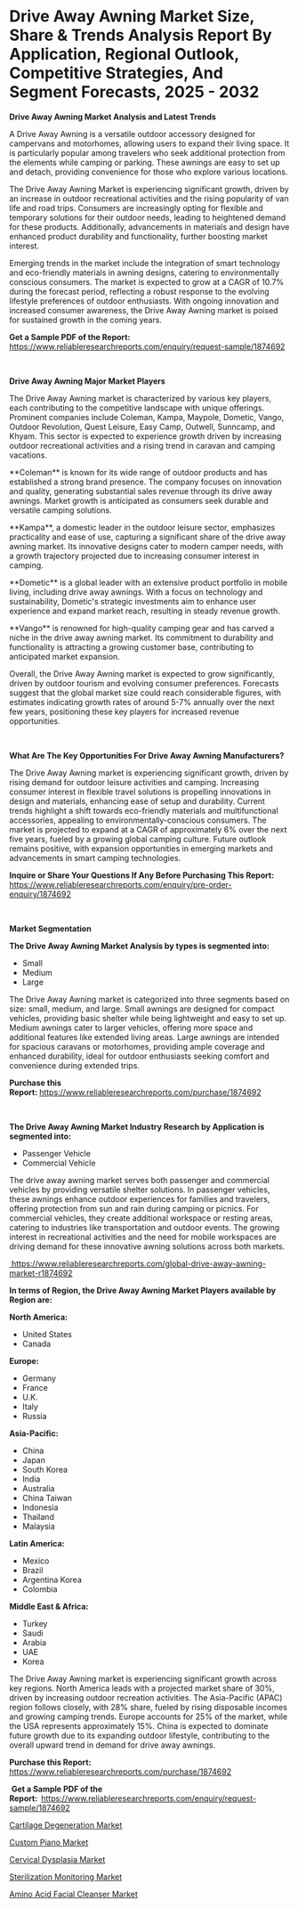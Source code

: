 <p><h1>Drive Away Awning Market Size, Share & Trends Analysis Report By Application, Regional Outlook, Competitive Strategies, And Segment Forecasts, 2025 - 2032</h1></p><p><strong>Drive Away Awning Market Analysis and Latest Trends</strong></p>
<p><p>A Drive Away Awning is a versatile outdoor accessory designed for campervans and motorhomes, allowing users to expand their living space. It is particularly popular among travelers who seek additional protection from the elements while camping or parking. These awnings are easy to set up and detach, providing convenience for those who explore various locations.</p><p>The Drive Away Awning Market is experiencing significant growth, driven by an increase in outdoor recreational activities and the rising popularity of van life and road trips. Consumers are increasingly opting for flexible and temporary solutions for their outdoor needs, leading to heightened demand for these products. Additionally, advancements in materials and design have enhanced product durability and functionality, further boosting market interest.</p><p>Emerging trends in the market include the integration of smart technology and eco-friendly materials in awning designs, catering to environmentally conscious consumers. The market is expected to grow at a CAGR of 10.7% during the forecast period, reflecting a robust response to the evolving lifestyle preferences of outdoor enthusiasts. With ongoing innovation and increased consumer awareness, the Drive Away Awning market is poised for sustained growth in the coming years.</p></p>
<p><strong>Get a Sample PDF of the Report:&nbsp;</strong> <a href="https://www.reliableresearchreports.com/enquiry/request-sample/1874692?utm_campaign=12&utm_medium=2&utm_source=Github&utm_content=ia&utm_term=05042025&utm_id=drive-away-awning">https://www.reliableresearchreports.com/enquiry/request-sample/1874692</a></p>
<p>&nbsp;</p>
<p><strong>Drive Away Awning Major Market Players</strong></p>
<p><p>The Drive Away Awning market is characterized by various key players, each contributing to the competitive landscape with unique offerings. Prominent companies include Coleman, Kampa, Maypole, Dometic, Vango, Outdoor Revolution, Quest Leisure, Easy Camp, Outwell, Sunncamp, and Khyam. This sector is expected to experience growth driven by increasing outdoor recreational activities and a rising trend in caravan and camping vacations.</p><p>**Coleman** is known for its wide range of outdoor products and has established a strong brand presence. The company focuses on innovation and quality, generating substantial sales revenue through its drive away awnings. Market growth is anticipated as consumers seek durable and versatile camping solutions.</p><p>**Kampa**, a domestic leader in the outdoor leisure sector, emphasizes practicality and ease of use, capturing a significant share of the drive away awning market. Its innovative designs cater to modern camper needs, with a growth trajectory projected due to increasing consumer interest in camping.</p><p>**Dometic** is a global leader with an extensive product portfolio in mobile living, including drive away awnings. With a focus on technology and sustainability, Dometic's strategic investments aim to enhance user experience and expand market reach, resulting in steady revenue growth.</p><p>**Vango** is renowned for high-quality camping gear and has carved a niche in the drive away awning market. Its commitment to durability and functionality is attracting a growing customer base, contributing to anticipated market expansion.</p><p>Overall, the Drive Away Awning market is expected to grow significantly, driven by outdoor tourism and evolving consumer preferences. Forecasts suggest that the global market size could reach considerable figures, with estimates indicating growth rates of around 5-7% annually over the next few years, positioning these key players for increased revenue opportunities.</p></p>
<p>&nbsp;</p>
<p><strong>What Are The Key Opportunities For Drive Away Awning Manufacturers?</strong></p>
<p><p>The Drive Away Awning market is experiencing significant growth, driven by rising demand for outdoor leisure activities and camping. Increasing consumer interest in flexible travel solutions is propelling innovations in design and materials, enhancing ease of setup and durability. Current trends highlight a shift towards eco-friendly materials and multifunctional accessories, appealing to environmentally-conscious consumers. The market is projected to expand at a CAGR of approximately 6% over the next five years, fueled by a growing global camping culture. Future outlook remains positive, with expansion opportunities in emerging markets and advancements in smart camping technologies.</p></p>
<p><strong>Inquire or Share Your Questions If Any Before Purchasing This Report:</strong> <a href="https://www.reliableresearchreports.com/enquiry/pre-order-enquiry/1874692?utm_campaign=12&utm_medium=2&utm_source=Github&utm_content=ia&utm_term=05042025&utm_id=drive-away-awning">https://www.reliableresearchreports.com/enquiry/pre-order-enquiry/1874692</a></p>
<p>&nbsp;</p>
<p><strong>Market Segmentation</strong></p>
<p><strong>The Drive Away Awning Market Analysis by types is segmented into:</strong></p>
<p><ul><li>Small</li><li>Medium</li><li>Large</li></ul></p>
<p><p>The Drive Away Awning market is categorized into three segments based on size: small, medium, and large. Small awnings are designed for compact vehicles, providing basic shelter while being lightweight and easy to set up. Medium awnings cater to larger vehicles, offering more space and additional features like extended living areas. Large awnings are intended for spacious caravans or motorhomes, providing ample coverage and enhanced durability, ideal for outdoor enthusiasts seeking comfort and convenience during extended trips.</p></p>
<p><strong>Purchase this Report:&nbsp;</strong><a href="https://www.reliableresearchreports.com/purchase/1874692?utm_campaign=12&utm_medium=2&utm_source=Github&utm_content=ia&utm_term=05042025&utm_id=drive-away-awning">https://www.reliableresearchreports.com/purchase/1874692</a></p>
<p>&nbsp;</p>
<p><strong>The Drive Away Awning Market Industry Research by Application is segmented into:</strong></p>
<p><ul><li>Passenger Vehicle</li><li>Commercial Vehicle</li></ul></p>
<p><p>The drive away awning market serves both passenger and commercial vehicles by providing versatile shelter solutions. In passenger vehicles, these awnings enhance outdoor experiences for families and travelers, offering protection from sun and rain during camping or picnics. For commercial vehicles, they create additional workspace or resting areas, catering to industries like transportation and outdoor events. The growing interest in recreational activities and the need for mobile workspaces are driving demand for these innovative awning solutions across both markets.</p></p>
<p><a href="https://www.reliableresearchreports.com/global-drive-away-awning-market-r1874692?utm_campaign=12&utm_medium=2&utm_source=Github&utm_content=ia&utm_term=05042025&utm_id=drive-away-awning">&nbsp;https://www.reliableresearchreports.com/global-drive-away-awning-market-r1874692</a></p>
<p><strong>In terms of Region, the Drive Away Awning Market Players available by Region are:</strong></p>
<p>
    <p> <strong> North America: </strong>
        <ul>
            <li>United States</li>
            <li>Canada</li>
        </ul>
        </p> 
    <p> <strong> Europe: </strong>
        <ul>
            <li>Germany</li>
            <li>France</li>
            <li>U.K.</li>
            <li>Italy</li>
            <li>Russia</li>
        </ul>
        </p> 
    <p> <strong> Asia-Pacific: </strong>
        <ul>
            <li>China</li>
            <li>Japan</li>
            <li>South Korea</li>
            <li>India</li>
            <li>Australia</li>
            <li>China Taiwan</li>
            <li>Indonesia</li>
            <li>Thailand</li>
            <li>Malaysia</li>
        </ul>
        </p> 
    <p> <strong> Latin America: </strong>
        <ul>
            <li>Mexico</li>
            <li>Brazil</li>
            <li>Argentina Korea</li>
            <li>Colombia</li>
        </ul>
        </p> 
    <p> <strong> Middle East & Africa: </strong>
        <ul>
            <li>Turkey</li>
            <li>Saudi</li>
            <li>Arabia</li>
            <li>UAE</li>
            <li>Korea</li>
        </ul>
    </p>
    </p>
<p><p>The Drive Away Awning market is experiencing significant growth across key regions. North America leads with a projected market share of 30%, driven by increasing outdoor recreation activities. The Asia-Pacific (APAC) region follows closely, with 28% share, fueled by rising disposable incomes and growing camping trends. Europe accounts for 25% of the market, while the USA represents approximately 15%. China is expected to dominate future growth due to its expanding outdoor lifestyle, contributing to the overall upward trend in demand for drive away awnings.</p></p>
<p><strong>Purchase this Report: </strong><a href="https://www.reliableresearchreports.com/purchase/1874692?utm_campaign=12&utm_medium=2&utm_source=Github&utm_content=ia&utm_term=05042025&utm_id=drive-away-awning">https://www.reliableresearchreports.com/purchase/1874692</a></p>
<p>&nbsp;<strong>Get a Sample PDF of the Report:&nbsp;&nbsp;</strong><a href="https://www.reliableresearchreports.com/enquiry/request-sample/1874692?utm_campaign=12&utm_medium=2&utm_source=Github&utm_content=ia&utm_term=05042025&utm_id=drive-away-awning">https://www.reliableresearchreports.com/enquiry/request-sample/1874692</a></p>
<p><strong></strong></p>
<p><p><a href="https://www.linkedin.com/pulse/global-cartilage-degeneration-market-trends-innovations-forward-looking-v86be?utm_campaign=12&utm_medium=2&utm_source=Github&utm_content=ia&utm_term=05042025&utm_id=drive-away-awning">Cartilage Degeneration Market</a></p><p><a href="https://github.com/mafeasavzal/Market-Research-Report-List-1/blob/main/custom-piano-market.md?utm_campaign=12&utm_medium=2&utm_source=Github&utm_content=ia&utm_term=05042025&utm_id=drive-away-awning">Custom Piano Market</a></p><p><a href="https://www.linkedin.com/pulse/finding-growth-prospectsaided-through-cervical-dysplasia-market-jxsce?utm_campaign=12&utm_medium=2&utm_source=Github&utm_content=ia&utm_term=05042025&utm_id=drive-away-awning">Cervical Dysplasia Market</a></p><p><a href="https://www.linkedin.com/pulse/sterilization-monitoring-market-study-growth-opportunities-value-liiuc?utm_campaign=12&utm_medium=2&utm_source=Github&utm_content=ia&utm_term=05042025&utm_id=drive-away-awning">Sterilization Monitoring Market</a></p><p><a href="https://github.com/seemagarbeha/Market-Research-Report-List-1/blob/main/amino-acid-facial-cleanser-market.md?utm_campaign=12&utm_medium=2&utm_source=Github&utm_content=ia&utm_term=05042025&utm_id=drive-away-awning">Amino Acid Facial Cleanser Market</a></p></p>